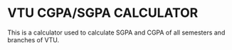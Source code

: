 # VTU CGPA/SGPA CALCULATOR
This is a calculator used to calculate SGPA and CGPA of all semesters and branches of VTU.

